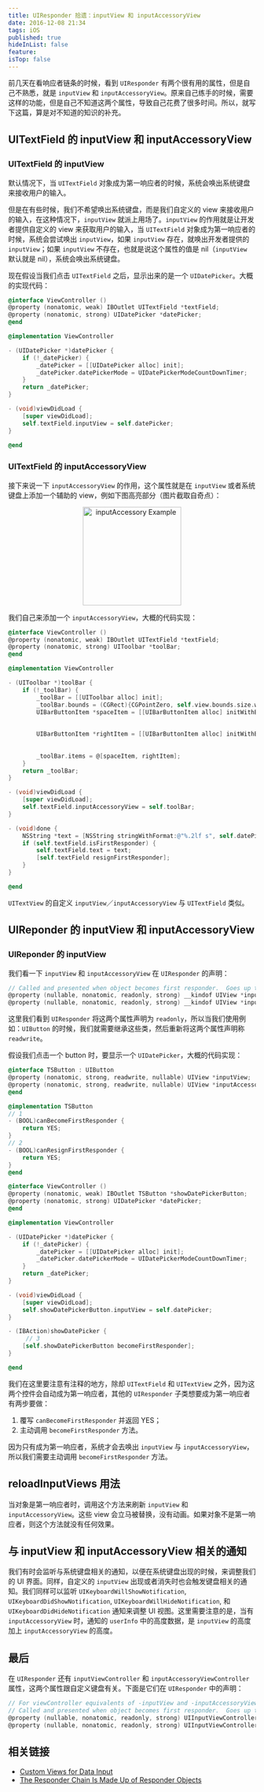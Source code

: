 ```yaml
---
title: UIResponder 拾遗：inputView 和 inputAccessoryView
date: 2016-12-08 21:34
tags: iOS
published: true
hideInList: false
feature: 
isTop: false
---
```

前几天在看响应者链条的时候，看到 `UIResponder` 有两个很有用的属性，但是自己不熟悉，就是 `inputView` 和 `inputAccessoryView`。原来自己练手的时候，需要这样的功能，但是自己不知道这两个属性，导致自己花费了很多时间。所以，就写下这篇，算是对不知道的知识的补充。

<!-- more -->

## UITextField 的 inputView 和 inputAccessoryView

### UITextField 的 inputView

默认情况下，当 `UITextField` 对象成为第一响应者的时候，系统会唤出系统键盘来接收用户的输入。

但是在有些时候，我们不希望唤出系统键盘，而是我们自定义的 view 来接收用户的输入，在这种情况下，`inputView` 就派上用场了。`inputView` 的作用就是让开发者提供自定义的 view 来获取用户的输入，当 `UITextField` 对象成为第一响应者的时候，系统会尝试唤出 `inputView`，如果 `inputView` 存在，就唤出开发者提供的 `inputView`；如果 `inputView` 不存在，也就是说这个属性的值是 nil（`inputView` 默认就是 nil），系统会唤出系统键盘。

现在假设当我们点击 `UITextField` 之后，显示出来的是一个 `UIDatePicker`。大概的实现代码：

```objectivec
@interface ViewController ()
@property (nonatomic, weak) IBOutlet UITextField *textField;
@property (nonatomic, strong) UIDatePicker *datePicker;
@end

@implementation ViewController

- (UIDatePicker *)datePicker {
    if (!_datePicker) {
        _datePicker = [[UIDatePicker alloc] init];
        _datePicker.datePickerMode = UIDatePickerModeCountDownTimer;
    }
    return _datePicker;
}

- (void)viewDidLoad {
    [super viewDidLoad];
    self.textField.inputView = self.datePicker;
}

@end
```

### UITextField 的 inputAccessoryView 
接下来说一下 `inputAccessoryView` 的作用，这个属性就是在 `inputView` 或者系统键盘上添加一个辅助的 view，例如下图高亮部分（图片截取自奇点）：

<div align=center>
<img src='https://github.com/LZhenHong/BlogImages/blob/master/inputAccessory_Example.png?raw=true' width=200 alt='inputAccessory Example' />
<div align=left>

我们自己来添加一个 `inputAccessoryView`，大概的代码实现：

```objectivec
@interface ViewController () 
@property (nonatomic, weak) IBOutlet UITextField *textField;
@property (nonatomic, strong) UIToolbar *toolBar;
@end

@implementation ViewController

- (UIToolbar *)toolBar {
    if (!_toolBar) {
        _toolBar = [[UIToolbar alloc] init];
        _toolBar.bounds = (CGRect){CGPointZero, self.view.bounds.size.width, 49};
        UIBarButtonItem *spaceItem = [[UIBarButtonItem alloc] initWithBarButtonSystemItem:UIBarButtonSystemItemFlexibleSpace
                                                                                   target:nil
                                                                                   action:NULL];
        UIBarButtonItem *rightItem = [[UIBarButtonItem alloc] initWithBarButtonSystemItem:UIBarButtonSystemItemDone
                                                                                   target:self
                                                                                   action:@selector(done)];
        _toolBar.items = @[spaceItem, rightItem];
    }
    return _toolBar;
}

- (void)viewDidLoad {
    [super viewDidLoad];
    self.textField.inputAccessoryView = self.toolBar;
}

- (void)done {
    NSString *text = [NSString stringWithFormat:@"%.2lf s", self.datePicker.countDownDuration];
    if (self.textField.isFirstResponder) {
        self.textField.text = text;
        [self.textField resignFirstResponder];
    }
}

@end
```

`UITextView` 的自定义 `inputView`／`inputAccessoryView` 与 `UITextField` 类似。

## UIReponder 的 inputView 和 inputAccessoryView

### UIReponder 的 inputView

我们看一下  `inputView` 和 `inputAccessoryView` 在 `UIResponder` 的声明：

```objectivec
// Called and presented when object becomes first responder.  Goes up the responder chain.
@property (nullable, nonatomic, readonly, strong) __kindof UIView *inputView NS_AVAILABLE_IOS(3_2);
@property (nullable, nonatomic, readonly, strong) __kindof UIView *inputAccessoryView NS_AVAILABLE_IOS(3_2);
```

这里我们看到 `UIResponder` 将这两个属性声明为 `readonly`，所以当我们使用例如：`UIButton` 的时候，我们就需要继承这些类，然后重新将这两个属性声明称 `readwrite`。

假设我们点击一个 button 时，要显示一个 `UIDatePicker`，大概的代码实现：

```objectivec
@interface TSButton : UIButton
@property (nonatomic, strong, readwrite, nullable) UIView *inputView;
@property (nonatomic, strong, readwrite, nullable) UIView *inputAccessoryView;
@end

@implementation TSButton
// 1
- (BOOL)canBecomeFirstResponder {
    return YES;
}
// 2
- (BOOL)canResignFirstResponder {
    return YES;
}
@end

@interface ViewController ()
@property (nonatomic, weak) IBOutlet TSButton *showDatePickerButton;
@property (nonatomic, strong) UIDatePicker *datePicker;
@end

@implementation ViewController

- (UIDatePicker *)datePicker {
    if (!_datePicker) {
        _datePicker = [[UIDatePicker alloc] init];
        _datePicker.datePickerMode = UIDatePickerModeCountDownTimer;
    }
    return _datePicker;
}

- (void)viewDidLoad {
    [super viewDidLoad];
    self.showDatePickerButton.inputView = self.datePicker;
}

- (IBAction)showDatePicker {
     // 3
    [self.showDatePickerButton becomeFirstResponder];
}

@end
```

我们在这里要注意有注释的地方，除却 `UITextField` 和 `UITextView` 之外，因为这两个控件会自动成为第一响应者，其他的 `UIResponder` 子类想要成为第一响应者有两步要做：

1. 覆写 `canBecomeFirstResponder` 并返回 YES；
2. 主动调用 `becomeFirstResponder` 方法。

因为只有成为第一响应者，系统才会去唤出 `inputView` 与 `inputAccessoryView`，所以我们需要主动调用 `becomeFirstResponder` 方法。

## reloadInputViews 用法

当对象是第一响应者时，调用这个方法来刷新 `inputView` 和 `inputAccessoryView`。这些 view 会立马被替换，没有动画。如果对象不是第一响应者，则这个方法就没有任何效果。

## 与 inputView 和 inputAccessoryView 相关的通知

我们有时会监听与系统键盘相关的通知，以便在系统键盘出现的时候，来调整我们的 UI 界面。同样，自定义的 `inputView` 出现或者消失时也会触发键盘相关的通知。我们同样可以监听  `UIKeyboardWillShowNotification`, `UIKeyboardDidShowNotification`, `UIKeyboardWillHideNotification`, 和 `UIKeyboardDidHideNotification` 通知来调整 UI 视图。这里需要注意的是，当有 `inputAccessoryView` 时，通知的 `userInfo` 中的高度数据，是 `inputView` 的高度加上 `inputAccessoryView` 的高度。


## 最后

在 `UIResponder` 还有 `inputViewController` 和 `inputAccessoryViewController` 属性，这两个属性跟自定义键盘有关。下面是它们在 `UIResponder` 中的声明：

```objectivec
// For viewController equivalents of -inputView and -inputAccessoryView
// Called and presented when object becomes first responder.  Goes up the responder chain.
@property (nullable, nonatomic, readonly, strong) UIInputViewController *inputViewController NS_AVAILABLE_IOS(8_0);
@property (nullable, nonatomic, readonly, strong) UIInputViewController *inputAccessoryViewController NS_AVAILABLE_IOS(8_0);
```

## 相关链接

* [Custom Views for Data Input][1]
* [The Responder Chain Is Made Up of Responder Objects][2]

[1]: https://developer.apple.com/library/content/documentation/StringsTextFonts/Conceptual/TextAndWebiPhoneOS/InputViews/InputViews.html#//apple_ref/doc/uid/TP40009542-CH12-SW5
[2]: https://developer.apple.com/library/content/documentation/EventHandling/Conceptual/EventHandlingiPhoneOS/event_delivery_responder_chain/event_delivery_responder_chain.html#//apple_ref/doc/uid/TP40009541-CH4-SW1
